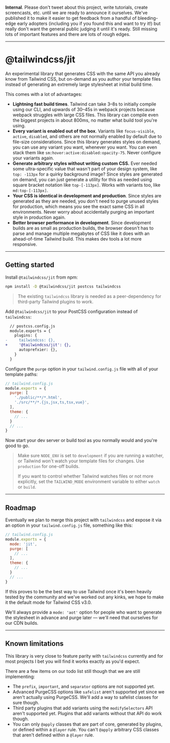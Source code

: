 **Internal**. Please don't tweet about this project, write tutorials, create screencasts, etc. until we are ready to announce it ourselves. We've published it to make it easier to get feedback from a handful of bleeding-edge early adopters (including you if you found this and want to try it!) but really don't want the general public judging it until it's ready. Still missing lots of important features and there are lots of rough edges.

---

# @tailwindcss/jit

An experimental library that generates CSS with the same API you already know from Tailwind CSS, but on-demand as you author your template files instead of generating an extremely large stylesheet at initial build time.

This comes with a lot of advantages:

- **Lightning fast build times**. Tailwind can take 3–8s to initially compile using our CLI, and upwards of 30–45s in webpack projects because webpack struggles with large CSS files. This library can compile even the biggest projects in about 800ms, no matter what build tool you're using.
- **Every variant is enabled out of the box**. Variants like `focus-visible`, `active`, `disabled`, and others are not normally enabled by default due to file-size considerations. Since this library generates styles on demand, you can use any variant you want, whenever you want. You can even stack them like `sm:hover:active:disabled:opacity-75`. Never configure your variants again.
- **Generate arbitrary styles without writing custom CSS.** Ever needed some ultra-specific value that wasn't part of your design system, like `top: -113px` for a quirky background image? Since styles are generated on demand, you can just generate a utility for this as needed using square bracket notation like `top-[-113px]`. Works with variants too, like `md:top-[-113px]`.
- **Your CSS is identical in development and production**. Since styles are generated as they are needed, you don't need to purge unused styles for production, which means you see the exact same CSS in all environments. Never worry about accidentally purging an important style in production again.
- **Better browser performance in development**. Since development builds are as small as production builds, the browser doesn't has to parse and manage multiple megabytes of CSS like it does with an ahead-of-time Tailwind build. This makes dev tools a lot more responsive.

---

## Getting started

Install `@tailwindcss/jit` from npm:

```sh
npm install -D @tailwindcss/jit postcss tailwindcss
```

> The existing `tailwindcss` library is needed as a peer-dependency for third-party Tailwind plugins to work.

Add `@tailwindcss/jit` to your PostCSS configuration instead of `tailwindcss`:

```diff
  // postcss.config.js
  module.exports = {
    plugins: {
-     tailwindcss: {},
+     '@tailwindcss/jit': {},
      autoprefxier: {},
    }
  }
```

Configure the `purge` option in your `tailwind.config.js` file with all of your template paths:

```js
// tailwind.config.js
module.exports = {
  purge: [
    './public/**/*.html',
    './src/**/*.{js,jsx,ts,tsx,vue}',
  ],
  theme: {
    // ...
  }
  // ...
}
```

Now start your dev server or build tool as you normally would and you're good to go.

> Make sure `NODE_ENV` is set to `development` if you are running a watcher, or Tailwind won't watch your template files for changes. Use `production` for one-off builds.
>
> If you want to control whether Tailwind watches files or not more explicitly, set the `TAILWIND_MODE` environment variable to either `watch` or `build`.

---

## Roadmap

Eventually we plan to merge this project with `tailwindcss` and expose it via an option in your `tailwind.config.js` file, something like this:

```js
// tailwind.config.js
module.exports = {
  mode: 'jit',
  purge: [
    // ...
  ],
  theme: {
    // ...
  }
  // ...
}
```

If this proves to be the best way to use Tailwind once it's been heavily tested by the community and we've worked out any kinks, we hope to make it the default mode for Tailwind CSS v3.0.

We'll always provide a `mode: 'aot'` option for people who want to generate the stylesheet in advance and purge later — we'll need that ourselves for our CDN builds.

---

## Known limitations

This library is very close to feature parity with `tailwindcss` currently and for most projects I bet you will find it works exactly as you'd expect.

There are a few items on our todo list still though that we are still implementing:

- The `prefix`, `important`, and `separator` options are not supported yet.
- Advanced PurgeCSS options like `safelist` aren't supported yet since we aren't actually using PurgeCSS. We'll add a way to safelist classes for sure though.
- Third party plugins that add variants using the `modifySelectors` API aren't supported yet. Plugins that add variants without that API do work though.
- You can only `@apply` classes that are part of core, generated by plugins, or defined within a `@layer` rule. You can't `@apply` arbitrary CSS classes that aren't defined within a `@layer` rule.
